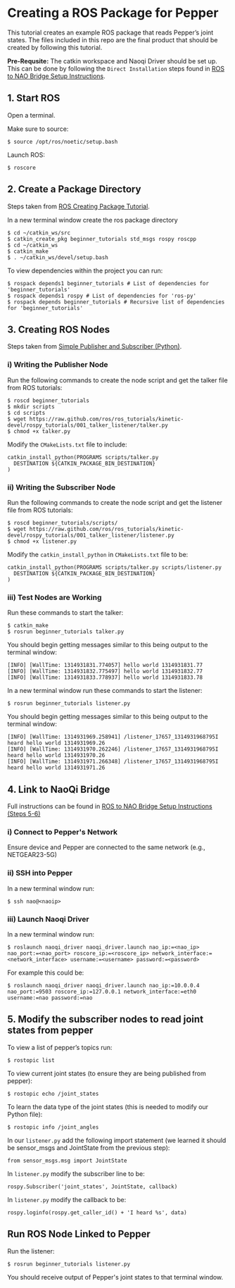 # Creating a ROS Package for Pepper

This tutorial creates an example ROS package that reads Pepper’s joint states. The files included in this repo are the final product that should be created by following this tutorial.

**Pre-Requsite:** The catkin workspace and Naoqi Driver should be set up. This can be done by following the `Direct Installation` steps found in [ROS to NAO Bridge Setup Instructions](https://github.com/rosielab/ROStoNAO-Bridge-Docker-Setup).

## 1. Start ROS 
Open a terminal.

Make sure to source:
```
$ source /opt/ros/noetic/setup.bash
```

Launch ROS:
```
$ roscore
```

## 2. Create a Package Directory 

Steps taken from [ROS Creating Package Tutorial](https://wiki.ros.org/ROS/Tutorials/CreatingPackage).

In a new terminal window create the ros package directory
```
$ cd ~/catkin_ws/src
$ catkin_create_pkg beginner_tutorials std_msgs rospy roscpp
$ cd ~/catkin_ws
$ catkin_make
$ . ~/catkin_ws/devel/setup.bash
```

To view dependencies within the project you can run:
```
$ rospack depends1 beginner_tutorials # List of dependencies for 'beginner_tutorials'
$ rospack depends1 rospy # List of dependencies for 'ros-py'
$ rospack depends beginner_tutorials # Recursive list of dependencies for 'beginner_tutorials'
```

## 3. Creating ROS Nodes
Steps taken from [Simple Publisher and Subscriber (Python)](https://wiki.ros.org/ROS/Tutorials/WritingPublisherSubscriber(python)).

### i) Writing the Publisher Node

Run the following commands to create the node script and get the talker file from ROS tutorials:
```
$ roscd beginner_tutorials
$ mkdir scripts
$ cd scripts
$ wget https://raw.github.com/ros/ros_tutorials/kinetic-devel/rospy_tutorials/001_talker_listener/talker.py
$ chmod +x talker.py
```

Modify the `CMakeLists.txt` file to include: 
```
catkin_install_python(PROGRAMS scripts/talker.py
  DESTINATION ${CATKIN_PACKAGE_BIN_DESTINATION}
)
```

### ii) Writing the Subscriber Node

Run the following commands to create the node script and get the listener file from ROS tutorials:
```
$ roscd beginner_tutorials/scripts/
$ wget https://raw.github.com/ros/ros_tutorials/kinetic-devel/rospy_tutorials/001_talker_listener/listener.py
$ chmod +x listener.py
```

Modify the `catkin_install_python` in `CMakeLists.txt` file to be: 
```
catkin_install_python(PROGRAMS scripts/talker.py scripts/listener.py
  DESTINATION ${CATKIN_PACKAGE_BIN_DESTINATION}
)
```

### iii) Test Nodes are Working 

Run these commands to start the talker:
```
$ catkin_make
$ rosrun beginner_tutorials talker.py
```

You should begin getting messages similar to this being output to the terminal window:
```
[INFO] [WallTime: 1314931831.774057] hello world 1314931831.77
[INFO] [WallTime: 1314931832.775497] hello world 1314931832.77
[INFO] [WallTime: 1314931833.778937] hello world 1314931833.78
```


In a new terminal window run these commands to start the listener:
```
$ rosrun beginner_tutorials listener.py
```
You should begin getting messages similar to this being output to the terminal window:
```
[INFO] [WallTime: 1314931969.258941] /listener_17657_1314931968795I heard hello world 1314931969.26
[INFO] [WallTime: 1314931970.262246] /listener_17657_1314931968795I heard hello world 1314931970.26
[INFO] [WallTime: 1314931971.266348] /listener_17657_1314931968795I heard hello world 1314931971.26
```

## 4. Link to NaoQi Bridge
Full instructions can be found in [ROS to NAO Bridge Setup Instructions (Steps 5-6)](https://github.com/rosielab/ROStoNAO-Bridge-Docker-Setup)

### i) Connect to Pepper's Network

Ensure device and Pepper are connected to the same network (e.g., NETGEAR23-5G)

### ii) SSH into Pepper

In a new terminal window run:
```
$ ssh nao@<naoip>
```

### iii) Launch Naoqi Driver
In a new terminal window run:
```
$ roslaunch naoqi_driver naoqi_driver.launch nao_ip:=<nao_ip> nao_port:=<nao_port> roscore_ip:=<roscore_ip> network_interface:=<network_interface> username:=<username> password:=<password>
```

For example this could be:
```
$ roslaunch naoqi_driver naoqi_driver.launch nao_ip:=10.0.0.4 nao_port:=9503 roscore_ip:=127.0.0.1 network_interface:=eth0 username:=nao password:=nao
```

## 5. Modify the subscriber nodes to read joint states from pepper
To view a list of pepper’s topics run:
```
$ rostopic list
```

To view current joint states (to ensure they are being published from pepper):
```
$ rostopic echo /joint_states
```
To learn the data type of the joint states (this is needed to modify our Python file):
```
$ rostopic info /joint_angles
```

In our `listener.py` add the following import statement (we learned it should be sensor_msgs and JointState from the previous step):
```
from sensor_msgs.msg import JointState
```

In `listener.py` modify the subscriber line to be:
```
rospy.Subscriber('joint_states', JointState, callback)
```

In `listener.py` modify the callback to be:
```
rospy.loginfo(rospy.get_caller_id() + 'I heard %s', data)
```
## Run ROS Node Linked to Pepper

Run the listener:
```
$ rosrun beginner_tutorials listener.py
```

You should receive output of Pepper's joint states to that terminal window.
